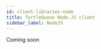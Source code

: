 ```yaml
---
id: client-libraries-node
title: TurtleQueue Node.JS client
sidebar_label: NodeJS
---
```


Coming soon